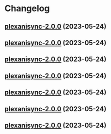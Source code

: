 # Changelog



## [plexanisync-2.0.0](https://github.com/truecharts/charts/compare/plexanisync-1.0.1...plexanisync-2.0.0) (2023-05-24)




## [plexanisync-2.0.0](https://github.com/truecharts/charts/compare/plexanisync-1.0.1...plexanisync-2.0.0) (2023-05-24)




## [plexanisync-2.0.0](https://github.com/truecharts/charts/compare/plexanisync-1.0.1...plexanisync-2.0.0) (2023-05-24)




## [plexanisync-2.0.0](https://github.com/truecharts/charts/compare/plexanisync-1.0.1...plexanisync-2.0.0) (2023-05-24)




## [plexanisync-2.0.0](https://github.com/truecharts/charts/compare/plexanisync-1.0.1...plexanisync-2.0.0) (2023-05-24)




## [plexanisync-2.0.0](https://github.com/truecharts/charts/compare/plexanisync-1.0.1...plexanisync-2.0.0) (2023-05-24)




## [plexanisync-2.0.0](https://github.com/truecharts/charts/compare/plexanisync-1.0.1...plexanisync-2.0.0) (2023-05-24)

